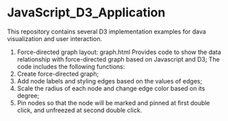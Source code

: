 # JavaScript_D3_Application
This repository contains several D3 implementation examples for dava visualization and user interaction.

1. Force-directed graph layout: graph.html
Provides code to show the data relationship with force-directed graph based on Javascript and D3;
The code includes the following functions:
1. Create force-directed graph;
2. Add node labels and styling edges based on the values of edges;
3. Scale the radius of each node and change edge color based on its degree;
4. Pin nodes so that the node will be marked and pinned at first double click, and unfreezed at second double click.

